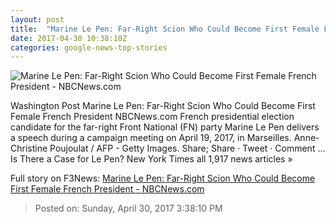 ```yaml
---
layout: post
title:  "Marine Le Pen: Far-Right Scion Who Could Become First Female French President - NBCNews.com"
date: 2017-04-30 10:38:10Z
categories: google-news-top-stories
---
```


![Marine Le Pen: Far-Right Scion Who Could Become First Female French President - NBCNews.com](https://media4.s-nbcnews.com/j/newscms/2017_17/1972651/170421-marine-le-pen-rally-cropped-ew-1200p_59469db9a97a5cc9865bdc5a0946fe2d.nbcnews-fp-1200-800.jpg)

Washington Post Marine Le Pen: Far-Right Scion Who Could Become First Female French President NBCNews.com French presidential election candidate for the far-right Front National (FN) party Marine Le Pen delivers a speech during a campaign meeting on April 19, 2017, in Marseilles. Anne-Christine Poujoulat / AFP - Getty Images. Share; Share · Tweet · Comment ... Is There a Case for Le Pen? New York Times all 1,917 news articles »


Full story on F3News: [Marine Le Pen: Far-Right Scion Who Could Become First Female French President - NBCNews.com](http://www.f3nws.com/n/GSBKeH)

> Posted on: Sunday, April 30, 2017 3:38:10 PM
